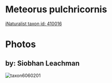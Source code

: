 
Meteorus pulchricornis
======================
  
[iNaturalist taxon id: 410016](https://www.inaturalist.org/taxa/410016)
# Photos

## by: Siobhan Leachman
  
![taxon6060201](https://inaturalist-open-data.s3.amazonaws.com/photos/6384368/medium.jpeg)